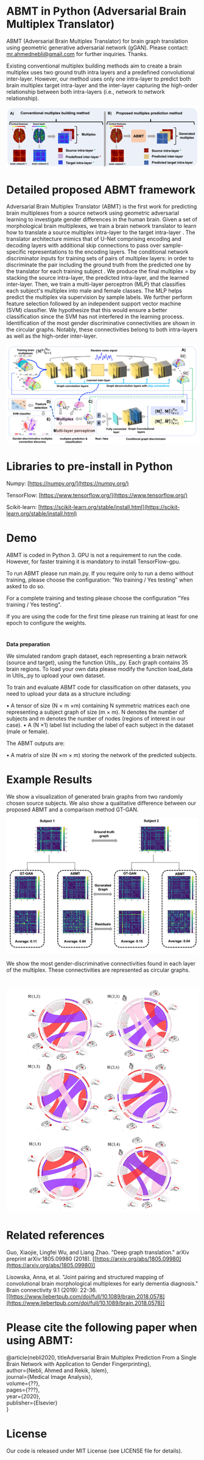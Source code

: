 # **ABMT in Python (Adversarial Brain Multiplex Translator)**

ABMT (Adversarial Brain Multiplex Translator) for brain graph translation using geometric generative adversarial network (gGAN). Please contact: [mr.ahmednebli@gmail.com](mailto:mr.ahmednebli@gmail.com) for further inquiries. Thanks.

Existing conventional multiplex building methods aim to create a brain multiplex uses two ground truth intra layers and a predefined convolutional inter-layer. However, our method uses only one intra-layer to predict both brain multiplex target intra-layer and the inter-layer capturing the high-order relationship between both intra-layers (i.e., network to network relationship).

![img1](./conventional.png)

# Detailed proposed ABMT framework

Adversarial Brain Multiplex Translator (ABMT) is the first work for predicting brain multiplexes from a source network using geometric adversarial learning to investigate gender differences in the human brain. Given a set of morphological brain multiplexes, we train a brain network translator to learn how to translate a source multiplex intra-layer to the target intra-layer . The translator architecture mimics that of U-Net comprising encoding and decoding layers with additional skip connections to pass over sample-specific representations to the encoding layers. The conditional network discriminator inputs for training sets of pairs of multiplex layers: in order to discriminate the pair including the ground truth from the predicted one by the translator for each training subject . We produce the final multiplex = by stacking the source intra-layer, the predicted intra-layer, and the learned inter-layer. Then, we train a multi-layer perceptron (MLP) that classifies each subject&#39;s multiplex into male and female classes. The MLP helps predict the multiplex via supervision by sample labels. We further perform feature selection followed by an independent support vector machine (SVM) classifier. We hypothesize that this would ensure a better classification since the SVM has not interfered in the learning process. Identification of the most gender discriminative connectivities are shown in the circular graphs. Notably, these connectivities belong to both intra-layers as well as the high-order inter-layer.

![img2](./architecture.png)


# Libraries to pre-install in Python

Numpy: [https://numpy.org/](https://numpy.org/)

TensorFlow: [https://www.tensorflow.org/](https://www.tensorflow.org/)

Scikit-learn: [https://scikit-learn.org/stable/install.html](https://scikit-learn.org/stable/install.html)

#


# Demo

ABMT is coded in Python 3. GPU is not a requirement to run the code. However, for faster training it is mandatory to install TensorFlow-gpu.

To run ABMT please run main.py. If you require only to run a demo without training, please choose the configuration: &quot;No training / Yes testing&quot; when asked to do so. 

For a complete training and testing please choose the configuration &quot;Yes training / Yes testing&quot;. 

If you are using the code for the first time please run training at least for one epoch to configure the weights.

#


**Data preparation**

We simulated random graph dataset, each representing a brain network (source and target), using the function Utils\_.py. Each graph contains 35 brain regions. To load your own data please modify the function load\_data in Utils\_.py to upload your own dataset.

To train and evaluate ABMT code for classification on other datasets, you need to upload your data as a structure including:

• A tensor of size (N × m ×m) containing N symmetric matrices each one representing a subject graph of size (m × m). N denotes the number of subjects and m denotes the number of nodes (regions of interest in our case).
 • A (N ×1) label list including the label of each subject in the dataset (male or female).

The ABMT outputs are:

• A matrix of size (N ×m × m) storing the network of the predicted subjects.

# Example Results

We show a visualization of generated brain graphs from two randomly chosen source subjects. We also show a qualitative difference between our proposed ABMT and a comparison method GT-GAN.

![img3](./residuals.png)


We show the most gender-discriminative connectivities found in each layer of the multiplex. These connectivities are represented as circular graphs.

#


![img4](./circular_graph.png)


# Related references

Guo, Xiaojie, Lingfei Wu, and Liang Zhao. &quot;Deep graph translation.&quot; arXiv preprint arXiv:1805.09980 (2018). [[https://arxiv.org/abs/1805.09980](https://arxiv.org/abs/1805.09980)]

Lisowska, Anna, et al. &quot;Joint pairing and structured mapping of convolutional brain morphological multiplexes for early dementia diagnosis.&quot; Brain connectivity 9.1 (2019): 22-36. [[https://www.liebertpub.com/doi/full/10.1089/brain.2018.0578](https://www.liebertpub.com/doi/full/10.1089/brain.2018.0578)]

# Please cite the following paper when using ABMT:

@article{nebli2020, titleAdversarial Brain Multiplex Prediction From a Single Brain Network with Application to Gender Fingerprinting},<br/>
 author={Nebli, Ahmed and Rekik, Islem},<br/>
 journal={Medical Image Analysis},<br/>
 volume={??},<br/>
 pages={???},<br/>
 year={2020},<br/>
 publisher={Elsevier}<br/>
 }<br/>


# License

Our code is released under MIT License (see LICENSE file for details).
